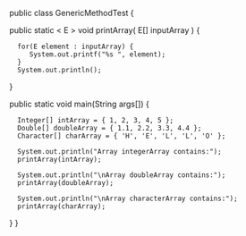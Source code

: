 public class GenericMethodTest {
   
   public static < E > void printArray( E[] inputArray ) {
      
      for(E element : inputArray) {
         System.out.printf("%s ", element);
      }
      System.out.println();
   }

   public static void main(String args[]) {
      
      Integer[] intArray = { 1, 2, 3, 4, 5 };
      Double[] doubleArray = { 1.1, 2.2, 3.3, 4.4 };
      Character[] charArray = { 'H', 'E', 'L', 'L', 'O' };

      System.out.println("Array integerArray contains:");
      printArray(intArray);   

      System.out.println("\nArray doubleArray contains:");
      printArray(doubleArray);   

      System.out.println("\nArray characterArray contains:");
      printArray(charArray);   
   }
}
